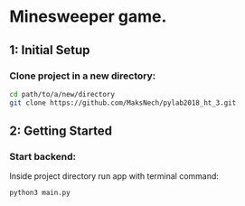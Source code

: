 # Minesweeper game.

## 1: Initial Setup

### Clone project in a new directory:
```bash
cd path/to/a/new/directory
git clone https://github.com/MaksNech/pylab2018_ht_3.git
```

## 2: Getting Started

### Start backend:
Inside project directory run app with terminal command:
```bash
python3 main.py
```

